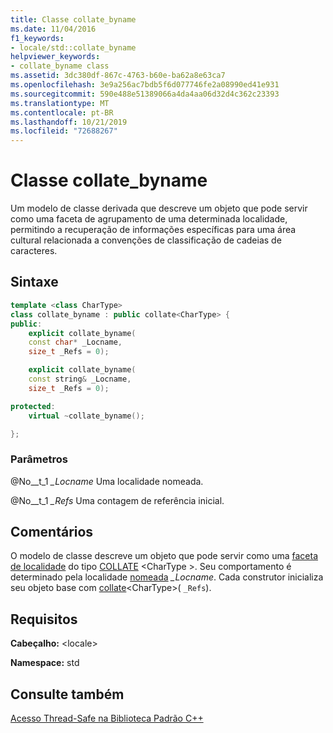 ```yaml
---
title: Classe collate_byname
ms.date: 11/04/2016
f1_keywords:
- locale/std::collate_byname
helpviewer_keywords:
- collate_byname class
ms.assetid: 3dc380df-867c-4763-b60e-ba62a8e63ca7
ms.openlocfilehash: 3e9a256ac7bdb5f6d077746fe2a08990ed41e931
ms.sourcegitcommit: 590e488e51389066a4da4aa06d32d4c362c23393
ms.translationtype: MT
ms.contentlocale: pt-BR
ms.lasthandoff: 10/21/2019
ms.locfileid: "72688267"
---
```

# <a name="collate_byname-class"></a>Classe collate_byname

Um modelo de classe derivada que descreve um objeto que pode servir como uma faceta de agrupamento de uma determinada localidade, permitindo a recuperação de informações específicas para uma área cultural relacionada a convenções de classificação de cadeias de caracteres.

## <a name="syntax"></a>Sintaxe

```cpp
template <class CharType>
class collate_byname : public collate<CharType> {
public:
    explicit collate_byname(
    const char* _Locname,
    size_t _Refs = 0);

    explicit collate_byname(
    const string& _Locname,
    size_t _Refs = 0);

protected:
    virtual ~collate_byname();

};
```

### <a name="parameters"></a>Parâmetros

@No__t_1 *_Locname*
Uma localidade nomeada.

@No__t_1 *_Refs*
Uma contagem de referência inicial.

## <a name="remarks"></a>Comentários

O modelo de classe descreve um objeto que pode servir como uma [faceta de localidade](../standard-library/locale-class.md#facet_class) do tipo [COLLATE](../standard-library/collate-class.md#collate) \<CharType >. Seu comportamento é determinado pela localidade [nomeada](../standard-library/locale-class.md#name) *_Locname*. Cada construtor inicializa seu objeto base com [collate](../standard-library/collate-class.md#collate)\<CharType>( `_Refs`).

## <a name="requirements"></a>Requisitos

**Cabeçalho:** \<locale>

**Namespace:** std

## <a name="see-also"></a>Consulte também

[Acesso Thread-Safe na Biblioteca Padrão C++](../standard-library/thread-safety-in-the-cpp-standard-library.md)

